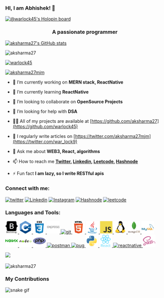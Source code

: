 ### HI, I am Abhishek! 👋
[![@warlock45's Holopin board](https://holopin.io/api/user/board?user=aksharma27)](https://holopin.io/@warlock45)

<h3 align="center">A passionate programmer</h3>

<a href="https://quine.sh/profile/aksharma27"><img src="https://stats.quine.sh/aksharma27/warlock45" alt="aksharma27's GitHub stats" width="840px"></a>

<p align="left"> <img src="https://komarev.com/ghpvc/?username=aksharma27&label=Profile%20views&color=0e75b6&style=flat" alt="aksharma27" /> </p>

<p align="left"> <a href="https://github.com/ryo-ma/github-profile-trophy"><img src="https://github-profile-trophy.vercel.app/?username=aksharma27" alt="warlock45" /></a> </p>

<p align="left"> <a href="https://twitter.com/warlock_9" target="blank"><img src="https://img.shields.io/twitter/follow/aksharma27mjm?logo=twitter&style=for-the-badge" alt="aksharma27mjm" /></a> </p>

- 🔭 I’m currently working on **MERN stack, ReactNative**

- 🌱 I’m currently learning **ReactNative**

- 👯 I’m looking to collaborate on **OpenSource Projects**

- 🤝 I’m looking for help with **DSA**

- 👨‍💻 All of my projects are available at [https://github.com/aksharma27](https://github.com/warlock45)

- 📝 I regularly write articles on [https://twitter.com/aksharma27mjm](https://twitter.com/war_lock9)

- 💬 Ask me about **WEB3, React, algorithms**

- 📫 How to reach me **[Twitter](https://twitter.com/war_lock9), [Linkedin](https://www.linkedin.com/in/abhishek-kumar-sharma-303a88220/), [Leetcode](https://leetcode.com/abhishekiter21/), [Hashnode](https://hashnode.com/@abhishekcrj27)**

- ⚡ Fun fact **I am lazy, so I write RESTful apis**

<h3 align="left">Connect with me:</h3>
<p align="left">
<a href="https://twitter.com/aksharma27mjm" target="blank"><img align="center" src="https://raw.githubusercontent.com/rahuldkjain/github-profile-readme-generator/master/src/images/icons/Social/twitter.svg" alt="twitter" title = "aksharma27mjm" height="30" width="40" /></a>
<a href="https://linkedin.com/in/abhishek sharma" target="blank"><img align="center" src="https://raw.githubusercontent.com/rahuldkjain/github-profile-readme-generator/master/src/images/icons/Social/linked-in-alt.svg" alt="Linkedin" title = "Linkedin" height="30" width="40" /></a>
<a href="https://instagram.com/me_aksharma" target="blank"><img align="center" src="https://raw.githubusercontent.com/rahuldkjain/github-profile-readme-generator/master/src/images/icons/Social/instagram.svg" alt="Instagram" title = "me_aksharma" height="30" width="40" /></a>
<a href="https://hashnode.com/@abhishekcrj27" target="blank"><img align="center" src="https://raw.githubusercontent.com/rahuldkjain/github-profile-readme-generator/master/src/images/icons/Social/hashnode.svg" alt="Hashnode" title = "@abhishek27crj" height="30" width="40" /></a>
<a href = "https://leetcode.com/abhishekiter21/" target = "blank"><img align = "center" src = "https://cdn.iconscout.com/icon/free/png-512/leetcode-3521542-2944960.png?f=avif&w=256" alt = "leetcode" title = "warlock9" height = "30" width = "40" /> </a>
</p>

<h3 align="left">Languages and Tools:</h3>
<p align="left"> <a href="https://getbootstrap.com" target="_blank" rel="noreferrer"> <img src="https://raw.githubusercontent.com/devicons/devicon/master/icons/bootstrap/bootstrap-plain-wordmark.svg" alt="bootstrap" width="40" height="40"/> </a> <a href="https://www.w3schools.com/cpp/" target="_blank" rel="noreferrer"> <img src="https://raw.githubusercontent.com/devicons/devicon/master/icons/cplusplus/cplusplus-original.svg" alt="cplusplus" width="40" height="40"/> </a> <a href="https://www.w3schools.com/css/" target="_blank" rel="noreferrer"> <img src="https://raw.githubusercontent.com/devicons/devicon/master/icons/css3/css3-original-wordmark.svg" alt="css3" width="40" height="40"/> </a> <a href="https://expressjs.com" target="_blank" rel="noreferrer"> <img src="https://raw.githubusercontent.com/devicons/devicon/master/icons/express/express-original-wordmark.svg" alt="express" width="40" height="40"/> </a> <a href="https://git-scm.com/" target="_blank" rel="noreferrer"> <img src="https://www.vectorlogo.zone/logos/git-scm/git-scm-icon.svg" alt="git" width="40" height="40"/> </a> <a href="https://www.w3.org/html/" target="_blank" rel="noreferrer"> <img src="https://raw.githubusercontent.com/devicons/devicon/master/icons/html5/html5-original-wordmark.svg" alt="html5" width="40" height="40"/> </a> <a href="https://www.java.com" target="_blank" rel="noreferrer"> <img src="https://raw.githubusercontent.com/devicons/devicon/master/icons/java/java-original.svg" alt="java" width="40" height="40"/> </a> <a href="https://developer.mozilla.org/en-US/docs/Web/JavaScript" target="_blank" rel="noreferrer"> <img src="https://raw.githubusercontent.com/devicons/devicon/master/icons/javascript/javascript-original.svg" alt="javascript" width="40" height="40"/> </a> <a href="https://www.linux.org/" target="_blank" rel="noreferrer"> <img src="https://raw.githubusercontent.com/devicons/devicon/master/icons/linux/linux-original.svg" alt="linux" width="40" height="40"/> </a> <a href="https://www.mongodb.com/" target="_blank" rel="noreferrer"> <img src="https://raw.githubusercontent.com/devicons/devicon/master/icons/mongodb/mongodb-original-wordmark.svg" alt="mongodb" width="40" height="40"/> </a> <a href="https://www.mysql.com/" target="_blank" rel="noreferrer"> <img src="https://raw.githubusercontent.com/devicons/devicon/master/icons/mysql/mysql-original-wordmark.svg" alt="mysql" width="40" height="40"/> </a> <a href="https://www.nginx.com" target="_blank" rel="noreferrer"> <img src="https://raw.githubusercontent.com/devicons/devicon/master/icons/nginx/nginx-original.svg" alt="nginx" width="40" height="40"/> </a> <a href="https://nodejs.org" target="_blank" rel="noreferrer"> <img src="https://raw.githubusercontent.com/devicons/devicon/master/icons/nodejs/nodejs-original-wordmark.svg" alt="nodejs" width="40" height="40"/> </a> <a href="https://www.php.net" target="_blank" rel="noreferrer"> <img src="https://raw.githubusercontent.com/devicons/devicon/master/icons/php/php-original.svg" alt="php" width="40" height="40"/> </a> <a href="https://postman.com" target="_blank" rel="noreferrer"> <img src="https://www.vectorlogo.zone/logos/getpostman/getpostman-icon.svg" alt="postman" width="40" height="40"/> </a> <a href="https://pugjs.org" target="_blank" rel="noreferrer"> <img src="https://cdn.worldvectorlogo.com/logos/pug.svg" alt="pug" width="40" height="40"/> </a> <a href="https://www.python.org" target="_blank" rel="noreferrer"> <img src="https://raw.githubusercontent.com/devicons/devicon/master/icons/python/python-original.svg" alt="python" width="40" height="40"/> </a> <a href="https://reactjs.org/" target="_blank" rel="noreferrer"> <img src="https://raw.githubusercontent.com/devicons/devicon/master/icons/react/react-original-wordmark.svg" alt="react" width="40" height="40"/> </a> <a href="https://reactnative.dev/" target="_blank" rel="noreferrer"> <img src="https://reactnative.dev/img/header_logo.svg" alt="reactnative" width="40" height="40"/> </a> <a href="https://sass-lang.com" target="_blank" rel="noreferrer"> <img src="https://raw.githubusercontent.com/devicons/devicon/master/icons/sass/sass-original.svg" alt="sass" width="40" height="40"/> </a> </p>

<picture>
<source 
  srcset="https://github-readme-stats.vercel.app/api?username=aksharma27&show_icons=true&theme=dark"
  media="(prefers-color-scheme: dark)"
/>

<img src="https://github-readme-stats.vercel.app/api?username=aksharma27&show_icons=true&them=dark" />
</picture>
<!-- <p>&nbsp;<img align="center" src="https://github-readme-stats.vercel.app/api?username=aksharma27&show_icons=true&locale=en" alt="aksharma27" /></p> -->

<p><img align="center" src="https://github-readme-streak-stats.herokuapp.com/?user=aksharma27&theme=dark" alt="aksharma27" /></p>


### My Contributions


  ![snake gif](https://github.com/aksharma27/aksharma27/blob/output/github-contribution-grid-snake.gif)
  
